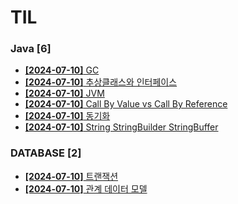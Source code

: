 # TIL
 
### Java [6]
- [**[2024-07-10]**  GC](https://github.com/A-lass/TIL/blob/main/Java/GC.md)
- [**[2024-07-10]**  추상클래스와 인터페이스](https://github.com/A-lass/TIL/blob/main/Java/추상클래스와_인터페이스.md)
- [**[2024-07-10]**  JVM](https://github.com/A-lass/TIL/blob/main/Java/JVM.md)
- [**[2024-07-10]**  Call By Value vs Call By Reference](https://github.com/A-lass/TIL/blob/main/Java/Call_By_Value_vs_Call_By_Reference.md)
- [**[2024-07-10]**  동기화](https://github.com/A-lass/TIL/blob/main/Java/동기화.md)
- [**[2024-07-10]**  String StringBuilder StringBuffer](https://github.com/A-lass/TIL/blob/main/Java/String_StringBuilder_StringBuffer.md)
### DATABASE [2]
- [**[2024-07-10]**  트랜잭션](https://github.com/A-lass/TIL/blob/main/DATABASE/트랜잭션.md)
- [**[2024-07-10]**  관계 데이터 모델](https://github.com/A-lass/TIL/blob/main/DATABASE/관계_데이터_모델.md)
